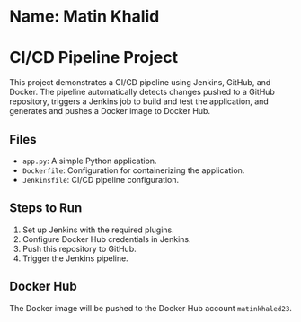 # Name: Matin Khalid
# CI/CD Pipeline Project

This project demonstrates a CI/CD pipeline using Jenkins, GitHub, and Docker. The pipeline automatically detects changes pushed to a GitHub repository, triggers a Jenkins job to build and test the application, and generates and pushes a Docker image to Docker Hub.

## Files
- `app.py`: A simple Python application.
- `Dockerfile`: Configuration for containerizing the application.
- `Jenkinsfile`: CI/CD pipeline configuration.

## Steps to Run
1. Set up Jenkins with the required plugins.
2. Configure Docker Hub credentials in Jenkins.
3. Push this repository to GitHub.
4. Trigger the Jenkins pipeline.

## Docker Hub
The Docker image will be pushed to the Docker Hub account `matinkhaled23`.
